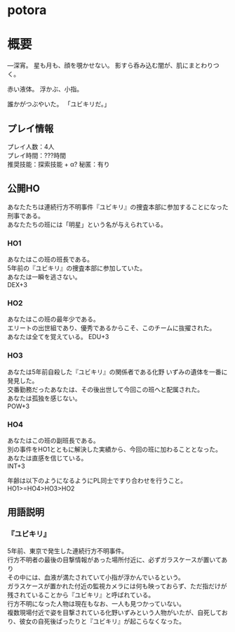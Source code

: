 # potora
# 概要 
―深宵。
星も月も、顔を覗かせない。
影すら呑み込む闇が、肌にまとわりつく。

赤い液体。
浮かぶ、小指。

誰かがつぶやいた。
「ユビキリだ。」
  

## プレイ情報
プレイ人数：4人  
プレイ時間：???時間  
推奨技能：探索技能 + α?
秘匿：有り  

## 公開HO
あなたたちは連続行方不明事件『ユビキリ』の捜査本部に参加することになった刑事である。  
あなたたちの班には「明星」という名が与えられている。

### HO1
あなたはこの班の班長である。  
5年前の『ユビキリ』の捜査本部に参加していた。  
あなたは一瞬を逃さない。  
DEX+3

### HO2
あなたはこの班の最年少である。  
エリートの出世組であり、優秀であるからこそ、このチームに抜擢された。  
あなたは全てを覚えている。
EDU+3

### HO3
あなたは5年前自殺した『ユビキリ』の関係者である化野 いずみの遺体を一番に発見した。  
交番勤務だったあなたは、その後出世して今回この班へと配属された。  
あなたは孤独を感じない。  
POW+3

### HO4
あなたはこの班の副班長である。  
別の事件をHO1とともに解決した実績から、今回の班に加わることとなった。 
あなたは直感を信じている。  
INT+3

年齢は以下のようになるようにPL同士ですり合わせを行うこと。  
HO1>=HO4>HO3>HO2  

## 用語説明
### 『ユビキリ』 
5年前、東京で発生した連続行方不明事件。  
行方不明者の最後の目撃情報があった場所付近に、必ずガラスケースが置いてあり  
その中には、血液が満たされていて小指が浮かんでいるという。  
ガラスケースが置かれた付近の監視カメラには何も映っておらず、ただ指だけが残されていることから『ユビキリ』と呼ばれている。  
行方不明になった人物は現在もなお、一人も見つかっていない。  
複数現場付近で姿を目撃されている化野いずみという人物がいたが、自死しており、彼女の自死後ぱったりと『ユビキリ』が起こらなくなった。
